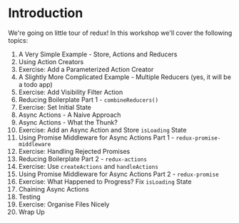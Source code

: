 # Introduction

We're going on little tour of redux! In this workshop we'll cover the following topics:

1. A Very Simple Example - Store, Actions and Reducers
2. Using Action Creators
3. Exercise: Add a Parameterized Action Creator
4. A Slightly More Complicated Example - Multiple Reducers (yes, it will be a todo app)
5. Exercise: Add Visibility Filter Action
6. Reducing Boilerplate Part 1 - `combineReducers()`
7. Exercise: Set Initial State
8. Async Actions - A Naive Approach
9. Async Actions - What the Thunk?
10. Exercise: Add an Async Action and Store `isLoading` State
11. Using Promise Middleware for Async Actions Part 1 - `redux-promise-middleware`
12. Exercise: Handling Rejected Promises
13. Reducing Boilerplate Part 2 - `redux-actions`
14. Exercise: Use `createActions` and `handleActions`
15. Using Promise Middleware for Async Actions Part 2 - `redux-promise`
16. Exercise: What Happened to Progress? Fix `isLoading` State
17. Chaining Async Actions
18. Testing
19. Exercise: Organise Files Nicely
20. Wrap Up
